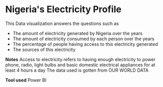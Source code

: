 # Nigeria's Electricity Profile

This Data visualization answers the questions such as
- The amount of electricity generated by Nigeria over the years
- The amount of electricity consumed by each person over the years
- The percentage of people having access to this electricity generated
- The sources of this electricity

**Notes**
Access to electricity refers to having enough electricity to power phone, radio, light bulbs and basic domestic electrical appliances for at least 4 hours a day
The data used is gotten from OUR WORLD DATA

**Tool used**
Power BI
